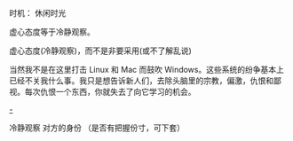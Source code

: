 
时机：
休闲时光

虚心态度等于冷静观察。

虚心态度(冷静观察)，而不是非要采用(或不了解乱说)

当然我不是在这里打击 Linux 和 Mac 而鼓吹 Windows。这些系统的纷争基本上已经不关我什么事。我只是想告诉新人们，去除头脑里的宗教，偏激，仇恨和鄙视。每次仇恨一个东西，你就失去了向它学习的机会。

[-](https://web.archive.org/web/20170308073446/http://www.yinwang.org/blog-cn/2013/03/07/linux-windows-mac)

冷静观察 对方的身份 （是否有把握份寸，可下套）

